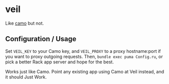 veil
====

Like [camo](https://github.com/atmos/camo/) but not.

## Configuration / Usage

Set `VEIL_KEY` to your Camo key, and `VEIL_PROXY` to a proxy hostname:port if you want to proxy outgoing requests. Then, `bundle exec puma Config.ru`, or pick a better Rack app server and hope for the best.

Works just like Camo. Point any existing app using Camo at Veil instead, and it should Just Work.

